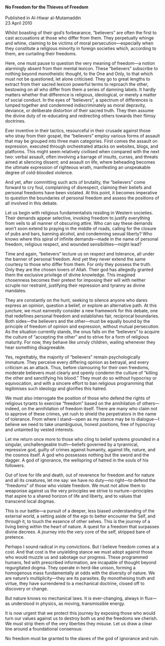 <h4>No Freedom for the Thieves of Freedom</h4>

Published in Al-Hiwar al-Mutamaddin
<br>
23 April 2010

Whilst boasting of their god’s forbearance, “believers” are often the first to cast accusations at those who differ from them. They perpetually whinge and whine, claiming to be victims of moral persecution—especially when they constitute a religious minority in foreign societies which, according to them, are curtailing their freedoms.

Here, one must pause to question the very meaning of freedom—a notion alarmingly absent from their mental lexicon. These “believers” subscribe to nothing beyond monotheistic thought, to the One and Only, to that which must not be questioned, let alone criticised. They go to great lengths to extract from their sacred lexicon powerful terms to reproach the other, bestowing on all who differ from them a series of damning labels. It hardly matters whether that difference is religious, ideological, or merely a matter of social conduct. In the eyes of “believers”, a spectrum of differences is lumped together and condemned indiscriminately as moral depravity, deviance, or deliberate distortion of their sacred truth. They then assume the divine duty of re-educating and redirecting others towards their flimsy doctrines.

Ever inventive in their tactics, resourceful in their crusade against those who stray from their gospel, the “believers” employ various forms of assault that may be grouped into three main categories. First comes the assault on expression, executed through orchestrated attacks on websites, blogs, and platforms. This might seem relatively civilised when compared with the next two: verbal assault, often involving a barrage of insults, curses, and threats aimed at silencing dissent; and assault on life, where beheading becomes the ultimate expression of righteous wrath, manifesting an unspeakable degree of cold-blooded violence.

And yet, after committing such acts of brutality, the “believers” come forward to cry foul, complaining of disrespect, claiming their beliefs and personal freedoms have been violated. At this point, it becomes imperative to question the boundaries of personal freedom and assess the positions of all involved in this debate.

Let us begin with religious fundamentalists residing in Western societies. Their demands appear selective, invoking freedom to justify everything from veils to all manner of obscuring attire. Who can say these demands won’t soon extend to praying in the middle of roads, calling for the closure of pubs and bars, banning alcohol, and condemning sexual liberty? Who knows where this spiral of infinite demands—made in the name of personal freedom, religious respect, and wounded sensibilities—might lead?

Time and again, “believers” lecture us on respect and tolerance, all under the banner of personal freedom. And yet they never extend the same courtesy to those who differ from them. For only they possess the truth. Only they are the chosen lovers of Allah. Their god has allegedly granted them the exclusive privilege of divine knowledge. This imagined chosenness becomes their pretext for imposing their will with neither scruple nor restraint, justifying their repression and tyranny as divine mandates.

They are constantly on the hunt, seeking to silence anyone who dares express an opinion, question a belief, or explore an alternative path. At this juncture, we must earnestly consider a new framework for this debate, one that redefines personal freedom and establishes fair, reciprocal boundaries. Both sides—the believers and the other—must be equally bound by the principle of freedom of opinion and expression, without mutual persecution. As the situation currently stands, the onus falls on the “believers” to acquire the culture of “accepting the other” and to strive for a form of religious maturity. For now, they behave like unruly children, wailing whenever they hear something disagreeable.

Yes, regrettably, the majority of “believers” remain psychologically immature. They perceive every differing opinion as betrayal, and every criticism as an attack. Thus, before clamouring for their own freedoms, moderate believers must clearly and openly condemn the culture of “killing the other and sanctifying his blood.” They must do so without hypocrisy or equivocation, and with a sincere effort to ban religious programming that legitimises such ideology and glorifies this hatred.

We must also interrogate the position of those who defend the rights of religious tyrants to exercise “freedom” based on the annihilation of others—indeed, on the annihilation of freedom itself. There are many who claim not to approve of these crimes, yet rush to shield the perpetrators in the name of tolerance. From where I stand—open as my stance may be to dialogue—I believe we need to take unambiguous, honest positions, free of hypocrisy and untainted by vested interests.

Let me return once more to those who cling to belief systems grounded in a singular, unchallengeable truth—beliefs governed by a tyrannical, repressive god, guilty of crimes against humanity, against life, nature, and the cosmos itself. A god who possesses nothing but the sword and the dagger. A god of ignorance, the wellspring of hatred in the souls of his followers.

Out of love for life and death, out of reverence for freedom and for nature and all its creatures, let me say: we have no duty—no right—to defend the “freedoms” of those who violate freedom. We must not allow them to weaponise against us the very principles we strive to nurture—principles that aspire to a shared horizon of life and liberty, and to values that transcend local dogmas.

This is our battle—a pursuit of a deeper, less biased understanding of the external world, a setting aside of the ego to better encounter the Self, and through it, to touch the essence of other selves. This is the journey of a living being within the heart of nature. A quest for a freedom that surpasses divine decrees. A journey into the very core of the self, stripped bare of pretence.

Perhaps I sound radical in my convictions. But I believe freedom comes at a cost. And that cost is the unyielding stance we must adopt against those who would muzzle us and sabotage our progress. These programmed humans, fed with prescribed information, are incapable of thought beyond regurgitated dogma. They operate in herd-like unison, forming a homogenous mass fundamentally at odds with the diversity of nature. We are nature’s multiplicity—they are its parasites. By monotheising truth and virtue, they have surrendered to a mechanical doctrine, closed off to discovery or change.

But nature knows no mechanical laws. It is ever-changing, always in flux—as understood in physics, as moving, transmissible energy.

It is now urgent that we protect this journey by exposing those who would turn our values against us to destroy both us and the freedoms we cherish. We must strip them of the very liberties they misuse. Let us draw a clear line around a foundational consensus:

No freedom must be granted to the slaves of the god of ignorance and ruin.